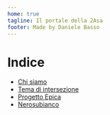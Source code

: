 ```yaml
---
home: true
tagline: Il portale della 2Asa
footer: Made by Daniele Basso
---
```


# Indice

* [Chi siamo](/chisiamo/)
* [Tema di intersezione](/intersezione/)
* [Progetto Epica](/epica/)
* [Nerosubianco](https://nerosubianco.ga)

